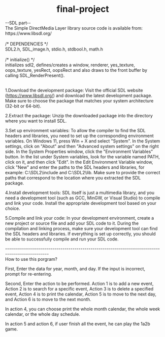 <h1 style="text-align: center;">final-project</h1>
--SDL part-- </br>
The Simple DirectMedia Layer library source code is available from:</br>
https://www.libsdl.org/</br>
</br>
/* DEPENDENCIES */</br>
SDL2.h, SDL_image.h, stdio.h, stdbool.h, math.h</br> 
</br>
/* initialize() */ </br>
initializes sdl2, defines/creates a window, renderer, yes_texture, oops_texture, yesRect, oopsRect and also draws to the front buffer by calling SDL_RenderPresent().</br>
</br>

1.Download the development package: Visit the official SDL website (https://www.libsdl.org/) and download the latest development package. Make sure to choose the package that matches your system architecture (32-bit or 64-bit).</br>

2.Extract the package: Unzip the downloaded package into the directory where you want to install SDL.</br>

3.Set up environment variables: To allow the compiler to find the SDL headers and libraries, you need to set up the corresponding environment variables. On Windows 11, press Win + X and select "System". In the System settings, click on "About" and then "Advanced system settings" on the right side. In the System Properties window, click the "Environment Variables" button. In the list under System variables, look for the variable named PATH, click on it, and then click "Edit". In the Edit Environment Variable window, click "New" and enter the paths to the SDL headers and libraries, for example: C:\SDL2\include and C:\SDL2\lib. Make sure to provide the correct paths that correspond to the location where you extracted the SDL package.</br>

4.Install development tools: SDL itself is just a multimedia library, and you need a development tool (such as GCC, MinGW, or Visual Studio) to compile and link your code. Install the appropriate development tool based on your choice.</br>

5.Compile and link your code: In your development environment, create a new project or source file and add your SDL code to it. During the compilation and linking process, make sure your development tool can find the SDL headers and libraries. If everything is set up correctly, you should be able to successfully compile and run your SDL code.</br>

----------------------------------------------------------------------------------------------------</br>
How to use this porgram?</br>

First, Enter the data for year, month, and day. If the input is incorrect, prompt for re-entering.</br>

Second, Enter the action to be performed. Action 1 is to add a new event, Action 2 is to search for a specific event, Action 3 is to delete a specified event, Action 4 is to print the calendar, Action 5 is to move to the next day, and Action 6 is to move to the next month.</br>

In action 4, you can choose print the whole month calendar, the whole week calendar, or the whole day schedule.</br>

In action 5 and action 6, if user finish all the event, he can play the 1a2b game.</br>
